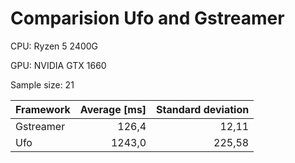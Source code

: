 # Comparision Ufo and Gstreamer

CPU: Ryzen 5 2400G

GPU: NVIDIA GTX 1660

Sample size: 21

| Framework | Average [ms] | Standard deviation |
|-----------|-------------:|-------------------:|
| Gstreamer |        126,4 |              12,11 |
| Ufo       |       1243,0 |             225,58 |
